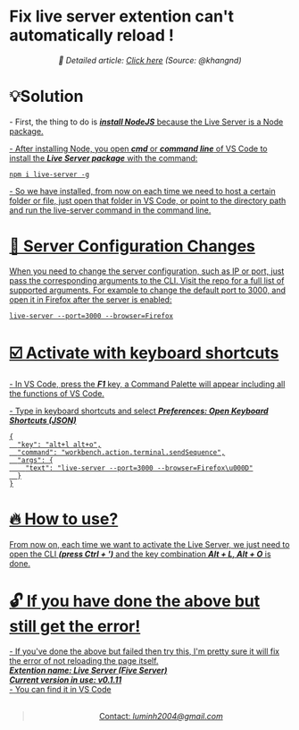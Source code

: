 # Fix live server extention can't automatically reload !
*<p align = "center">📑 Detailed article: <a href = "https://viblo.asia/p/live-server-lam-gi-khi-cai-vs-code-extension-than-yeu-tro-chung-Do754AP4KM6">Click here</a>    (Source: @khangnd)</p>*
<h1>💡Solution</h1>
<p> - First, the thing to do is <i><b><a href = "https://nodejs.org/en/">install NodeJS</b></i> because the Live Server is a Node package.</p>
<p> - After installing Node, you open <i><b>cmd</b></i> or <i><b>command line</b></i> of VS Code to install the <i><b>Live Server package</b></i> with the command: </p>

```
npm i live-server -g
```
<p> - So we have installed, from now on each time we need to host a certain folder or file, just open that folder in VS Code, or point to the directory path and run the live-server command in the command line.</p>
<h1>💫 Server Configuration Changes</h1>
<p> When you need to change the server configuration, such as IP or port, just pass the corresponding arguments to the CLI. Visit the repo for a full list of supported arguments. For example to change the default port to 3000, and open it in Firefox after the server is enabled:</p>

```
live-server --port=3000 --browser=Firefox
```

<h1>☑️ Activate with keyboard shortcuts</h1>
<p> - In VS Code, press the <i><b>F1</i></b> key, a Command Palette will appear including all the functions of VS Code.</p>
<p> - Type in keyboard shortcuts and select <i><b>Preferences: Open Keyboard Shortcuts (JSON)</i></b></p>

```
{
  "key": "alt+l alt+o",
  "command": "workbench.action.terminal.sendSequence",
  "args": {
    "text": "live-server --port=3000 --browser=Firefox\u000D"
  }
}
```

<h1>🔥 How to use?</h1>
<p>From now on, each time we want to activate the Live Server, we just need to open the CLI <i><b>(press Ctrl + ')</i></b> and the key combination <i><b>Alt + L, Alt + O</i></b> is done.</p>

<h1>🔓  If you have done the above but still get the error!</h1>
- If you've done the above but failed then try this, I'm pretty sure it will fix the error of not reloading the page itself.
</br>
  <i><b>Extention name: <a href = "https://marketplace.visualstudio.com/items?itemName=yandeu.five-server">Live Server (Five Server)</i></b></br>
  <i><b>Current version in use: v0.1.11</i></b> </br>
- You can find it in VS Code
</br>
</br>




><p align = "center">Contact: <i><a href = "mailto: luminh2004@gmail.com">luminh2004@gmail.com</a></i></p>
